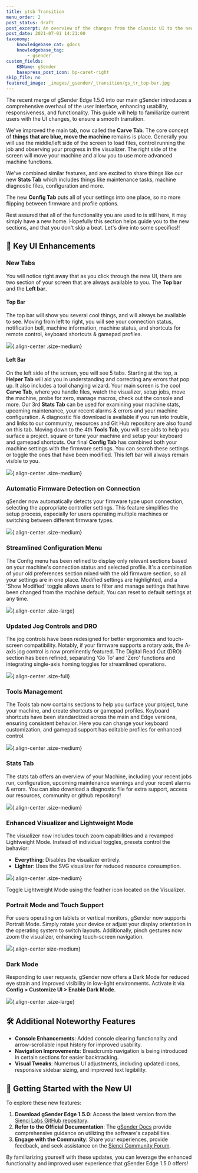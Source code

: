 ```yaml
---
title: ytsb Transition
menu_order: 2
post_status: draft
post_excerpt: An overview of the changes from the classic UI to the new and improved UI.
post_date: 2021-07-01 14:21:00
taxonomy:
    knowledgebase_cat: gdocs
    knowledgebase_tag:
        - gsender
custom_fields:
    KBName: gSender
    basepress_post_icon: bp-caret-right
skip_file: no
featured_image: _images/_gsender/_transition/gs_tr_top-bar.jpg
---
```


The recent merge of gSender Edge 1.5.0 into our main gSender introduces a comprehensive overhaul of the user interface, enhancing usability, responsiveness, and functionality. This guide will help to familiarize current users with the UI changes, to ensure a smooth transition.

We've improved the main tab, now called the **Carve Tab**.  The core concept of **things that are blue, move the machine** remains is place. Generally you will use the middle/left side of the screen to load files, control running the job and observing your progress in the visualizer. The right side of the screen will move your machine and allow you to use more advanced machine functions.

We've combined similar features, and are excited to share things like our new **Stats Tab** which includes things like maintenance tasks, machine diagnostic files, configuration and more.

The new **Config Tab** puts all of your settings into one place, so no more flipping between firmware and profile options.

Rest assured that all of the functionality you are used to is still here, it may simply have a new home. Hopefully this section helps guide you to the new sections, and that you don't skip a beat. Let's dive into some specifics!!

## 🌟 Key UI Enhancements

### **New Tabs**

You will notice right away that as you click through the new UI, there are two section of your screen that are always available to you. The **Top bar** and the **Left bar**.

#### Top Bar

The top bar will show you several cool things, and will always be available to see. Moving from left to right, you will see your connection status, notification bell, machine information, machine status, and shortcuts for remote control, keyboard shortcuts & gamepad profiles.

![](/_images/_gsender/_transition/gs_tr_top-bar.jpg){.align-center .size-medium}

#### Left Bar

On the left side of the screen, you will see 5 tabs. Starting at the top, a **Helper Tab** will aid you in understanding and correcting any errors that pop up. It also includes a tool changing wizard. Your main screen is the cool **Carve Tab**, where you handle files, watch the visualizer, setup jobs, move the machine, probe for zero, manage macros, check out the console and more. Our 3rd **Stats Tab** can be used for examining your machine stats, upcoming maintenance, your recent alarms & errors and your machine configuration. A diagnostic file download is available if you run into trouble, and links to our community, resources and Git Hub repository are also found on this tab. Moving down to the 4th **Tools Tab**, you will see aids to help you surface a project, square or tune your machine and setup your keyboard and gamepad shortcuts. Our final **Config Tab** has combined both your machine settings with the firmware settings. You can search these settings or toggle the ones that have been modified. This left bar will always remain visible to you.

![](/_images/_gsender/_transition/gs_tr_left-bar.jpg){.align-center .size-medium}

### **Automatic Firmware Detection on Connection**

gSender now automatically detects your firmware type upon connection, selecting the appropriate controller settings. This feature simplifies the setup process, especially for users operating multiple machines or switching between different firmware types.

![](/_images/_gsender/_transition/gs_tr_connect-auto.gif){.align-center .size-medium}

### **Streamlined Configuration Menu**

The Config menu has been refined to display only relevant sections based on your machine's connection status and selected profile. It's a combination of your old preferences section mixed with the old firmware section, so all your settings are in one place. Modified settings are highlighted, and a 'Show Modified' toggle allows users to filter and manage settings that have been changed from the machine default. You can reset to default settings at any time.

![](/_images/_gsender/_transition/gs_tr_modified.gif){.align-center .size-large}

### **Updated Jog Controls and DRO**

The jog controls have been redesigned for better ergonomics and touch-screen compatibility. Notably, if your firmware supports a rotary axis, the A-axis jog control is now prominently featured. The Digital Read Out (DRO) section has been refined, separating 'Go To' and 'Zero' functions and integrating single-axis homing toggles for streamlined operations.

![](/_images/_gsender/_transition/gs_tr_dro.gif){.align-center .size-full}

### **Tools Management**

The Tools tab now contains sections to help you surface your project, tune your machine, and create shortcuts or gamepad profiles. Keyboard shortcuts have been standardized across the main and Edge versions, ensuring consistent behavior. Here you can change your keyboard customization, and gamepad support has editable profiles for enhanced control.

![](/_images/_gsender/_transition/gs_tr_tools-main.jpg){.align-center .size-medium}

### **Stats Tab**

The stats tab offers an overview of your Machine, including your recent jobs run, configuration, upcoming maintenance warnings and your recent alarms & errors. You can also download a diagnostic file for extra support, access our resources, community or github repository!

![](/_images/_gsender/_transition/gs_tr_status.jpg){.align-center .size-medium}

### **Enhanced Visualizer and Lightweight Mode**

The visualizer now includes touch zoom capabilities and a revamped Lightweight Mode. Instead of individual toggles, presets control the behavior:

* **Everything**: Disables the visualizer entirely.
* **Lighter**: Uses the SVG visualizer for reduced resource consumption.

![](/_images/_gsender/_transition/gs_tr_lightweight.jpg){.align-center .size-medium}

Toggle Lightweight Mode using the feather icon located on the Visualizer.

### **Portrait Mode and Touch Support**

For users operating on tablets or vertical monitors, gSender now supports Portrait Mode. Simply rotate your device or adjust your display orientation in the operating system to switch layouts. Additionally, pinch gestures now zoom the visualizer, enhancing touch-screen navigation.

![](/_images/_gsender/_transition/gs_tr_portrait.jpg){.align-center size-medium}

### **Dark Mode**

Responding to user requests, gSender now offers a Dark Mode for reduced eye strain and improved visibility in low-light environments. Activate it via **Config > Customize UI > Enable Dark Mode**.

![](/_images/_gsender/_transition/gs_tr_darkmode.gif){.align-center .size-large}

## 🛠️ Additional Noteworthy Features

* **Console Enhancements**: Added console clearing functionality and arrow-scrollable input history for improved usability.
* **Navigation Improvements**: Breadcrumb navigation is being introduced in certain sections for easier backtracking.
* **Visual Tweaks**: Numerous UI adjustments, including updated icons, responsive sidebar sizing, and improved text legibility.

## 📘 Getting Started with the New UI

To explore these new features:

1. **Download gSender Edge 1.5.0**: Access the latest version from the [Sienci Labs GitHub repository](https://github.com/Sienci-Labs/gsender/releases).
2. **Refer to the Official Documentation**: The [gSender Docs](https://resources.sienci.com/view/gs-using-gsender/) provide comprehensive guidance on utilizing the software's capabilities.
3. **Engage with the Community**: Share your experiences, provide feedback, and seek assistance on the [Sienci Community Forum](https://forum.sienci.com/).

By familiarizing yourself with these updates, you can leverage the enhanced functionality and improved user experience that gSender Edge 1.5.0 offers!
